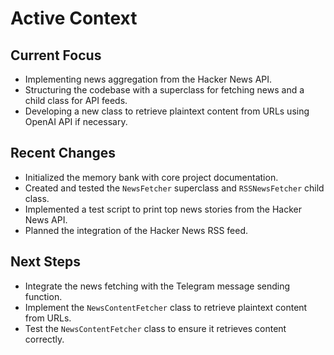 # Active Context

## Current Focus
- Implementing news aggregation from the Hacker News API.
- Structuring the codebase with a superclass for fetching news and a child class for API feeds.
- Developing a new class to retrieve plaintext content from URLs using OpenAI API if necessary.

## Recent Changes
- Initialized the memory bank with core project documentation.
- Created and tested the `NewsFetcher` superclass and `RSSNewsFetcher` child class.
- Implemented a test script to print top news stories from the Hacker News API.
- Planned the integration of the Hacker News RSS feed.

## Next Steps
- Integrate the news fetching with the Telegram message sending function.
- Implement the `NewsContentFetcher` class to retrieve plaintext content from URLs.
- Test the `NewsContentFetcher` class to ensure it retrieves content correctly.
